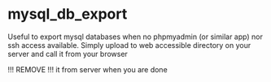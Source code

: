 mysql_db_export
===============
Useful to export mysql databases when no phpmyadmin (or similar app) nor ssh access available. Simply upload to web accessible directory on your server and call it from your browser

!!! REMOVE !!! it from server when you are done
